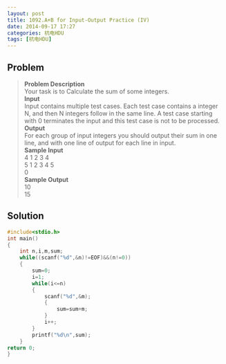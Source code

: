 ```yaml
---
layout: post
title: 1092.A+B for Input-Output Practice (IV)
date: 2014-09-17 17:27
categories: 杭电HDU
tags: [杭电HDU]
---
```

## Problem
>**Problem Description**  
Your task is to Calculate the sum of some integers.  
**Input**  
Input contains multiple test cases. Each test case contains a integer N, and then N integers follow in the same line. A test case starting with 0 terminates the input and this test case is not to be processed.  
**Output**  
For each group of input integers you should output their sum in one line, and with one line of output for each line in input.    
**Sample Input**  
4 1 2 3 4  
5 1 2 3 4 5  
0  
**Sample Output**  
10  
15  

## Solution
```cpp
#include<stdio.h> 
int main() 
{ 
    int n,i,m,sum; 
    while((scanf("%d",&n)!=EOF)&&(n!=0)) 
    { 
        sum=0; 
        i=1; 
        while(i<=n) 
        { 
            scanf("%d",&m); 
            { 
                sum=sum+m; 
            } 
            i++; 
        } 
        printf("%d\n",sum); 
    }
return 0; 
} 
```